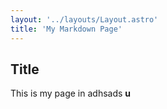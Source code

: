 ```yaml
---
layout: '../layouts/Layout.astro'
title: 'My Markdown Page'
---
```


## Title

This is my page in adhsads **u**